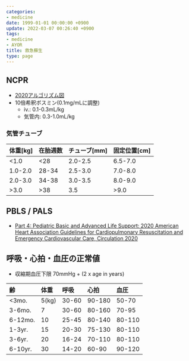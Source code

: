 ```yaml
---
categories:
- medicine
date: 1999-01-01 00:00:00 +0900
update: 2022-03-07 00:26:40 +0900
tags:
- medicine
- AYOR
title: 救急蘇生
type: page
---
```


## NCPR

- [2020アルゴリズム図](http://www.ncpr.jp/guideline_update/2020algorithm.html)
- 10倍希釈ボスミン(0.1mg/mLに調整)
  - iv.: 0.1-0.3mL/kg
  - 気管内: 0.3-1.0mL/kg

### 気管チューブ

| 体重[kg]  | 在胎週数  | チューブ[mm] | 固定位置[cm] |
| :------ | :---- | :------- | :------- |
| <1.0    | <28   | 2.0-2.5  | 6.5-7.0  |
| 1.0-2.0 | 28-34 | 2.5-3.0  | 7.0-8.0  |
| 2.0-3.0 | 34-38 | 3.0-3.5  | 8.0-9.0  |
| >3.0    | >38   | 3.5      | >9.0     |

## PBLS / PALS

- [Part 4: Pediatric Basic and Advanced Life Support: 2020 American Heart Association Guidelines for Cardiopulmonary Resuscitation and Emergency Cardiovascular Care, Circulation 2020](https://www.ahajournals.org/doi/10.1161/CIR.0000000000000901)

## 呼吸・心拍・血圧の正常値

- 収縮期血圧下限 70mmHg + (2 x age in years)

| 齢       | 体重    | 呼吸    | 心拍     | 血圧     |
| :------ | :---- | :---- | :----- | :----- |
| <3mo.   | 5(kg) | 30-60 | 90-180 | 50-70  |
| 3-6mo.  | 7     | 30-60 | 80-160 | 70-95  |
| 6-12mo. | 10    | 25-45 | 80-140 | 80-110 |
| 1-3yr.  | 15    | 20-30 | 75-130 | 80-110 |
| 3-6yr.  | 20    | 16-24 | 70-110 | 80-110 |
| 6-10yr. | 30    | 14-20 | 60-90  | 90-120 |
